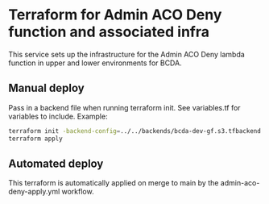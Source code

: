 # Terraform for Admin ACO Deny function and associated infra

This service sets up the infrastructure for the Admin ACO Deny lambda function in upper and lower environments for BCDA.

## Manual deploy

Pass in a backend file when running terraform init. See variables.tf for variables to include. Example:

```bash
terraform init -backend-config=../../backends/bcda-dev-gf.s3.tfbackend
terraform apply
```

## Automated deploy

This terraform is automatically applied on merge to main by the admin-aco-deny-apply.yml workflow.
